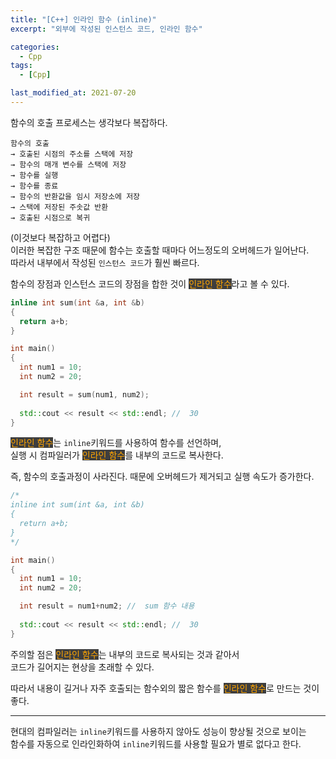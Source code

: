 ```yaml
---
title: "[C++] 인라인 함수 (inline)"
excerpt: "외부에 작성된 인스턴스 코드, 인라인 함수"

categories:
  - Cpp
tags:
  - [Cpp]

last_modified_at: 2021-07-20
---
```


함수의 호출 프로세스는 생각보다 복잡하다.

```
함수의 호출
→ 호출된 시점의 주소를 스택에 저장
→ 함수의 매개 변수를 스택에 저장
→ 함수를 실행
→ 함수를 종료
→ 함수의 반환값을 임시 저장소에 저장
→ 스택에 저장된 주솟값 반환
→ 호출된 시점으로 복귀
```

(이것보다 복잡하고 어렵다)   
이러한 복잡한 구조 때문에 함수는 호출할 때마다 어느정도의 오버헤드가 일어난다.   
따라서 내부에서 작성된 `인스턴스 코드`가 훨씬 빠르다.

함수의 장점과 인스턴스 코드의 장점을 합한 것이 <mark style="background-color: #3e3e3e; color: orange;">인라인 함수</mark>라고 볼 수 있다.

```cpp
inline int sum(int &a, int &b)
{
  return a+b;
}

int main()
{
  int num1 = 10;
  int num2 = 20;

  int result = sum(num1, num2);
  
  std::cout << result << std::endl; //  30
}
```

<mark style="background-color: #3e3e3e; color: orange;">인라인 함수</mark>는 `inline`키워드를 사용하여 함수를 선언하며,   
실행 시 컴파일러가 <mark style="background-color: #3e3e3e; color: orange;">인라인 함수</mark>를 내부의 코드로 복사한다.

즉, 함수의 호출과정이 사라진다. 때문에 오버헤드가 제거되고 실행 속도가 증가한다.

```cpp
/*
inline int sum(int &a, int &b)
{
  return a+b;
}
*/

int main()
{
  int num1 = 10;
  int num2 = 20;

  int result = num1+num2; //  sum 함수 내용
  
  std::cout << result << std::endl; //  30
}
```

주의할 점은 <mark style="background-color: #3e3e3e; color: orange;">인라인 함수</mark>는 내부의 코드로 복사되는 것과 같아서   
코드가 길어지는 현상을 초래할 수 있다.

따라서 내용이 길거나 자주 호출되는 함수외의 짧은 함수를 <mark style="background-color: #3e3e3e; color: orange;">인라인 함수</mark>로 만드는 것이 좋다.

___

현대의 컴파일러는 `inline`키워드를 사용하지 않아도 성능이 향상될 것으로 보이는   
함수를 자동으로 인라인화하여 `inline`키워드를 사용할 필요가 별로 없다고 한다.